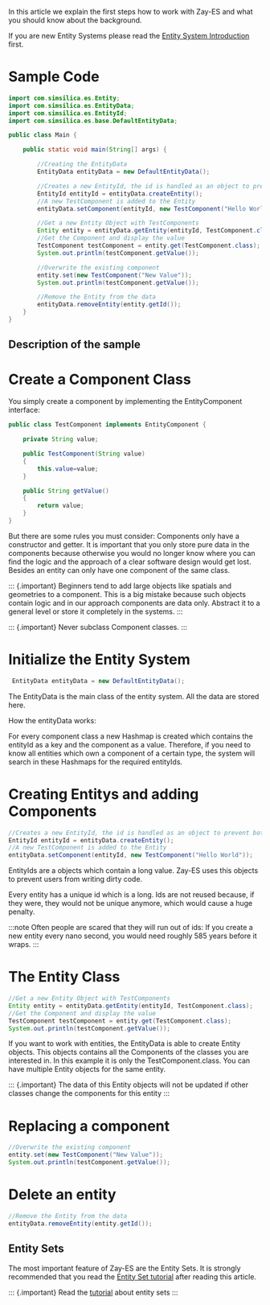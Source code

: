 In this article we explain the first steps how to work with Zay-ES and
what you should know about the background.

If you are new Entity Systems please read the [Entity System
Introduction](../../../jme3/contributions/entitysystem/introduction)
first.

Sample Code
===========

```java
import com.simsilica.es.Entity;
import com.simsilica.es.EntityData;
import com.simsilica.es.EntityId;
import com.simsilica.es.base.DefaultEntityData;

public class Main {

    public static void main(String[] args) {

        //Creating the EntityData
        EntityData entityData = new DefaultEntityData();

        //Creates a new EntityId, the id is handled as an object to prevent botching
        EntityId entityId = entityData.createEntity();
        //A new TestComponent is added to the Entity
        entityData.setComponent(entityId, new TestComponent("Hello World"));

        //Get a new Entity Object with TestComponents
        Entity entity = entityData.getEntity(entityId, TestComponent.class);
        //Get the Component and display the value
        TestComponent testComponent = entity.get(TestComponent.class);
        System.out.println(testComponent.getValue());

        //Overwrite the existing component
        entity.set(new TestComponent("New Value"));
        System.out.println(testComponent.getValue());

        //Remove the Entity from the data
        entityData.removeEntity(entity.getId());
    }
}
```

Description of the sample
-------------------------

Create a Component Class
========================

You simply create a component by implementing the EntityComponent
interface:

```java
public class TestComponent implements EntityComponent {

    private String value;

    public TestComponent(String value)
    {
        this.value=value;
    }

    public String getValue()
    {
        return value;
    }
}
```

But there are some rules you must consider: Components only have a
constructor and getter. It is important that you only store pure data in
the components because otherwise you would no longer know where you can
find the logic and the approach of a clear software design would get
lost. Besides an entity can only have one component of the same class.

::: {.important}
Beginners tend to add large objects like spatials and geometries to a
component. This is a big mistake because such objects contain logic and
in our approach components are data only. Abstract it to a general level
or store it completely in the systems.
:::

::: {.important}
Never subclass Component classes.
:::

Initialize the Entity System
============================

```java
 EntityData entityData = new DefaultEntityData();
```

The EntityData is the main class of the entity system. All the data are
stored here.

How the entityData works:

For every component class a new Hashmap is created which contains the
entityId as a key and the component as a value. Therefore, if you need
to know all entities which own a component of a certain type, the system
will search in these Hashmaps for the required entityIds.

Creating Entitys and adding Components
======================================

```java
//Creates a new EntityId, the id is handled as an object to prevent botching
EntityId entityId = entityData.createEntity();
//A new TestComponent is added to the Entity
entityData.setComponent(entityId, new TestComponent("Hello World"));
```

EntityIds are a objects which contain a long value. Zay-ES uses this
objects to prevent users from writing dirty code.

Every entity has a unique id which is a long. Ids are not reused
because, if they were, they would not be unique anymore, which would
cause a huge penalty.

:::note
Often people are scared that they will run out of ids: If you create a
new entity every nano second, you would need roughly 585 years before it
wraps.
:::

The Entity Class
================

```java
//Get a new Entity Object with TestComponents
Entity entity = entityData.getEntity(entityId, TestComponent.class);
//Get the Component and display the value
TestComponent testComponent = entity.get(TestComponent.class);
System.out.println(testComponent.getValue());
```

If you want to work with entities, the EntityData is able to create
Entity objects. This objects contains all the Components of the classes
you are interested in. In this example it is only the
TestComponent.class. You can have multiple Entity objects for the same
entity.

::: {.important}
The data of this Entity objects will not be updated if other classes
change the components for this entity
:::

Replacing a component
=====================

```java
//Overwrite the existing component
entity.set(new TestComponent("New Value"));
System.out.println(testComponent.getValue());
```

Delete an entity
================

```java
//Remove the Entity from the data
entityData.removeEntity(entity.getId());
```

Entity Sets
-----------

The most important feature of Zay-ES are the Entity Sets. It is strongly
recommended that you read the [Entity Set
tutorial](../../../jme3/contributions/entitysystem/entityset) after
reading this article.

::: {.important}
Read the
[tutorial](../../../jme3/contributions/entitysystem/entityset) about
entity sets
:::
